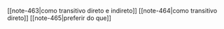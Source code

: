 [[note-463|como transitivo direto e indireto]]
[[note-464|como transitivo direto]]
[[note-465|preferir do que]]
